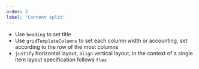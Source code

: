 ```yaml
---
order: 3
label: 'Content split'
---
```


- Use `heading` to set title
- Use `gridTemplateColumns` to set each column width or accounting, set according to the row of the most columns
- `justify` horizontal layout, `align` vertical layout, in the context of a single item layout specification follows `flex`
